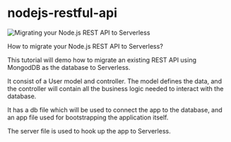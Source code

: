# nodejs-restful-api
![Migrating your Node.js REST API to Serverless](https://cdn-images-1.medium.com/max/2000/1*5UL0AphTuLNdlLnVsd-7Nw.jpeg "Migrating your Node.js REST API to Serverless")

How to migrate your Node.js REST API to Serverless?

This tutorial will demo how to migrate an existing REST
API using MongodDB as the database to Serverless.

It consist of a User model and controller. The model
defines the data, and the controller will contain all 
the business logic needed to interact with the database. 

It has a db file which will be used to
connect the app to the database, and an app file used
for bootstrapping the application itself.

The server file is used to hook up the app to Serverless.